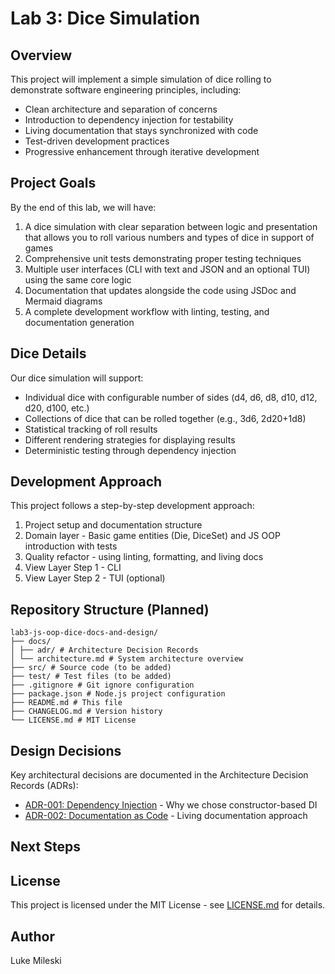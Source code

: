 # Lab 3: Dice Simulation
## Overview
This project will implement a simple simulation of dice rolling to demonstrate software engineering principles, including:
- Clean architecture and separation of concerns
- Introduction to dependency injection for testability
- Living documentation that stays synchronized with code
- Test-driven development practices
- Progressive enhancement through iterative development
## Project Goals
By the end of this lab, we will have:
1. A dice simulation with clear separation between logic and presentation that allows you to roll various numbers and types of dice in support of games
2. Comprehensive unit tests demonstrating proper testing techniques
3. Multiple user interfaces (CLI with text and JSON and an optional TUI) using the same core logic
4. Documentation that updates alongside the code using JSDoc and Mermaid diagrams
5. A complete development workflow with linting, testing, and documentation generation
## Dice Details
Our dice simulation will support:
- Individual dice with configurable number of sides (d4, d6, d8, d10, d12, d20, d100, etc.)
- Collections of dice that can be rolled together (e.g., 3d6, 2d20+1d8)
- Statistical tracking of roll results
- Different rendering strategies for displaying results
- Deterministic testing through dependency injection
## Development Approach
This project follows a step-by-step development approach:
1. Project setup and documentation structure
2. Domain layer - Basic game entities (Die, DiceSet) and JS OOP introduction with tests
3. Quality refactor - using linting, formatting, and living docs
4. View Layer Step 1 - CLI
5. View Layer Step 2 - TUI (optional)
## Repository Structure (Planned)
```
lab3-js-oop-dice-docs-and-design/
├── docs/
│ ├── adr/ # Architecture Decision Records
│ └── architecture.md # System architecture overview
├── src/ # Source code (to be added)
├── test/ # Test files (to be added)
├── .gitignore # Git ignore configuration
├── package.json # Node.js project configuration
├── README.md # This file
├── CHANGELOG.md # Version history
└── LICENSE.md # MIT License
```
## Design Decisions
Key architectural decisions are documented in the Architecture Decision Records
(ADRs):
- [ADR-001: Dependency Injection](docs/adr/001-dependency-injection.md) - Why we chose constructor-based DI
- [ADR-002: Documentation as Code](docs/adr/002-documentation-as-code.md) - Living documentation approach
## Next Steps
## License
This project is licensed under the MIT License - see [LICENSE.md](LICENSE.md) for details.
## Author
Luke Mileski